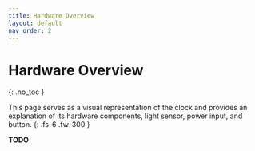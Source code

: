 ```yaml
---
title: Hardware Overview
layout: default
nav_order: 2
---
```


# Hardware Overview

{: .no_toc }

This page serves as a visual representation of the clock and provides an explanation of its hardware components, light sensor, power input, and button.
{: .fs-6 .fw-300 }

**TODO**